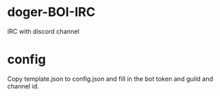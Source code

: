# doger-BOI-IRC
IRC with discord channel

# config
Copy template.json to config.json and fill in the bot token and guild and channel id.
